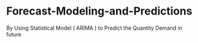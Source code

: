 # Forecast-Modeling-and-Predictions
By Using Statistical Model ( ARIMA ) to Predict the Quantity Demand in future

